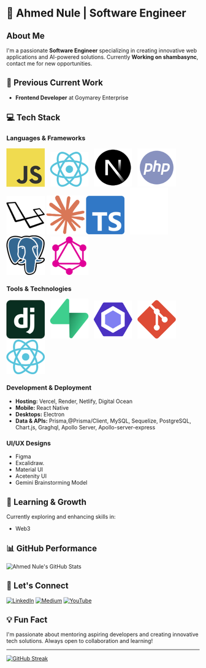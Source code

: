 # 👋 Ahmed Nule | Software Engineer 
## About Me
I'm a passionate **Software Engineer** specializing in creating innovative web applications and AI-powered solutions. Currently **Working on shambasync**, contact me for new opportunities.

## 🚀 Previous Current Work
- **Frontend Developer** at Goymarey Enterprise

## 💻 Tech Stack

### Languages & Frameworks

<img src="public/assets/images/javascript.svg" alt="react" width="100" style="margin-right: 10px;" />

<img src="public/assets/images/react.svg" alt="react" width="100" style="margin-right: 10px;" />

<img src="public/assets/images/next.svg" alt="next" width="100" style="margin-right: 10px;" />

<img src="public/assets/images/php.svg" alt="PHP" width="100" style="margin-right: 10px;" />

<img src="public/assets/images/laravel.svg" alt="Laravel" width="100" />

<img src="public/assets/images/claude.svg" alt="Laravel" width="100" />  

<img src="public/assets/images/typescript.svg" alt="ts" width="100" style="margin-right: 10px;" />

<img src="public/assets/images/prisma.svg" alt="prisma" width="100" style="margin-right: 10px;" />

<img src="public/assets/images/postgresql.svg" alt="postgresql" width="100" style="margin-right: 10px;" />

<img src="public/assets/images/graphql.svg" alt="graphql" width="100" style="margin-right: 10px;" />




### Tools & Technologies
<img src="public/assets/images/django.svg" alt="django" width="100" style="margin-right: 10px;" />
<img src="public/assets/images/supabase.svg" alt="supabase" width="100" style="margin-right: 10px;" />
<img src="public/assets/images/eslint.svg" alt="eslint" width="100" style="margin-right: 10px;" />
<img src="public/assets/images/git.svg" alt="git" width="100" style="margin-right: 10px;" />
<img src="public/assets/images/react.svg" alt="react" width="100" style="margin-right: 10px;" />

### Development & Deployment
- **Hosting:** Vercel, Render, Netlify, Digital Ocean
- **Mobile:** React Native
- **Desktops:** Electron
- **Data & APIs:** Prisma,@Prisma/Client, MySQL, Sequelize, PostgreSQL, Chart.js, Graghql, Apollo Server, Apollo-server-express

### UI/UX Designs
- Figma
- Excalidraw.
- Material UI
- Acetenity UI
- Gemini Brainstorming Model

## 🌱 Learning & Growth
Currently exploring and enhancing skills in:
- Web3

## 📊 GitHub Performance
![Ahmed Nule's GitHub Stats](https://github-readme-stats.vercel.app/api?username=ahmednule&theme=radical&hide_border=false&include_all_commits=true&count_private=true)

## 🤝 Let's Connect
[![LinkedIn](https://img.shields.io/badge/LinkedIn-%230077B5.svg?logo=linkedin&logoColor=white)](https://linkedin.com/in/ahmed-nule)
[![Medium](https://img.shields.io/badge/Medium-12100E?logo=medium&logoColor=white)](https://medium.com/@ahmednule)
[![YouTube](https://img.shields.io/badge/YouTube-%23FF0000.svg?logo=YouTube&logoColor=white)](https://youtube.com/@SEInProgressHub)

## 💡 Fun Fact
I'm passionate about mentoring aspiring developers and creating innovative tech solutions. Always open to collaboration and learning!

---
<a href="https://git.io/streak-stats"><img src="https://streak-stats.demolab.com?user=ahmednule&theme=dark" alt="GitHub Streak" /></a>
